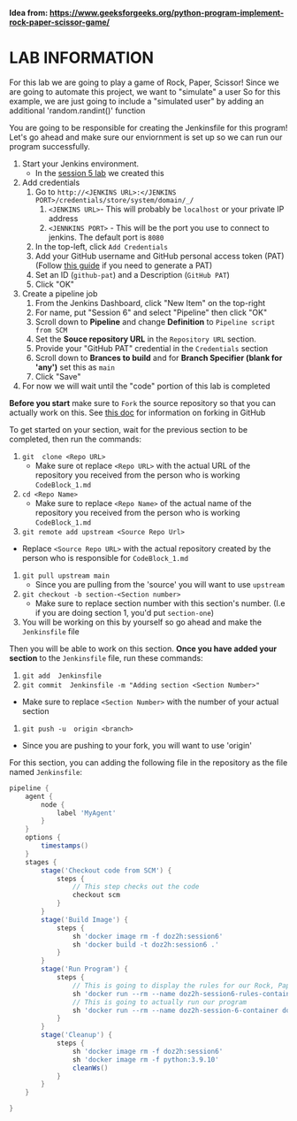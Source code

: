 __Idea from: https://www.geeksforgeeks.org/python-program-implement-rock-paper-scissor-game/__
# LAB INFORMATION
For this lab we are going to play a game of Rock, Paper, Scissor!
Since we are going to automate this project, we want to "simulate" a user
So for this example, we are just going to include a "simulated user" by adding an additional 'random.randint()' function

You are going to be responsible for creating the Jenkinsfile for this program! Let's go ahead and make sure our enviornment is set up so we can run our program successfully.

1. Start your Jenkins environment.
   * In the [session 5  lab](https://docs.google.com/presentation/d/1rZeir4u4SszRJ1ckBQLNhitRTFdQ7gz7wb8y3pa_0po/edit?usp=sharing) we created this
1.  Add credentials
    1.  Go to `http://<JENKINS URL>:</JENKINS PORT>/credentials/store/system/domain/_/`
        1.  `<JENKINS URL>`- This will probably be `localhost` or your private IP address
        2.  `<JENNKINS PORT>` - This will be the port you use to connect to jenkins. The default port is `8080`
    2. In the top-left, click `Add Credentials`
    3. Add  your GitHub username and GitHub personal access token (PAT) (Follow [this guide](https://docs.github.com/en/authentication/keeping-your-account-and-data-secure/creating-a-personal-access-token) if you need to generate a PAT)
    4. Set an ID (`github-pat`) and a Description (`GitHub PAT`)
    5. Click "OK"
2. Create a pipeline job
   1. From the Jenkins Dashboard, click "New Item" on the top-right
   2. For name, put "Session 6" and select "Pipeline" then click "OK"
   3. Scroll down to **Pipeline** and change **Definition** to `Pipeline script from SCM`
   4. Set the **Souce repository URL** in the `Repository URL` section.
   5. Provide your "GitHub PAT" credential in the `Credentials` section
   6. Scroll down to **Brances to build** and for **Branch Specifier (blank for 'any')** set this as `main`
   7. Click "Save"
3. For now we will wait until the "code" portion of this lab is completed 




**Before you start** make sure to `Fork` the source repository so that you can actually work on this. See [this doc](https://docs.github.com/en/get-started/quickstart/fork-a-repo) for information on forking in GitHub

To get started on your section, wait for the previous section to be completed, then run the commands:

1. `git  clone <Repo URL>`
   * Make sure ot replace `<Repo URL>`  with the actual URL of the repository you received from the person who is working `CodeBlock_1.md`
2. `cd <Repo Name>`
   * Make sure to replace `<Repo Name>` of the actual name of the repository you received from the person who is working `CodeBlock_1.md`
3. `git remote add upstream <Source Repo Url>`
  * Replace `<Source Repo URL>` with the actual repository created by the person who is responsible for `CodeBlock_1.md`
1. `git pull upstream main`
   * Since you are pulling from the 'source' you will want  to use `upstream`
1. `git checkout -b section-<Section number>`
   * Make sure to replace section number with this section's number. (I.e if you are doing section 1, you'd put `section-one`)
1. You will be working on this by yourself so go ahead and make the `Jenkinsfile` file

Then you will be able to work on this section. **Once you have added your section** to the `Jenkinsfile` file, run these commands:

1. `git add  Jenkinsfile`
1. `git commit  Jenkinsfile -m "Adding section <Section Number>"`
* Make sure to replace `<Section Number>` with the number of your actual section
1. `git push -u  origin <branch>`
* Since you are pushing to your fork, you will want to use 'origin'

For this section, you can adding the following file in the repository as the file named `Jenkinsfile`:

```groovy
pipeline {
    agent {
        node {
            label 'MyAgent'
        }
    }
    options {
        timestamps()
    }
    stages {
        stage('Checkout code from SCM') {
            steps {
                // This step checks out the code
                checkout scm
            }
        }
        stage('Build Image') {
            steps {
                sh 'docker image rm -f doz2h:session6'
                sh 'docker build -t doz2h:session6 .'
            }
        }
        stage('Run Program') {
            steps {
                // This is going to display the rules for our Rock, Paper, Scissor game
                sh 'docker run --rm --name doz2h-session6-rules-container doz2h:session6 python session6.py --rules'
                // This is going to actually run our program
                sh 'docker run --rm --name doz2h-session-6-container doz2h:session6'
            }
        }
        stage('Cleanup') {
            steps {
                sh 'docker image rm -f doz2h:session6'
                sh 'docker image rm -f python:3.9.10'
                cleanWs()
            }
        }
    }

}
```
